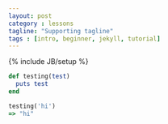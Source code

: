 ```yaml
---
layout: post
category : lessons
tagline: "Supporting tagline"
tags : [intro, beginner, jekyll, tutorial]
---
```

{% include JB/setup %}

```ruby
def testing(test)
  puts test
end

testing('hi')
=> "hi"
```